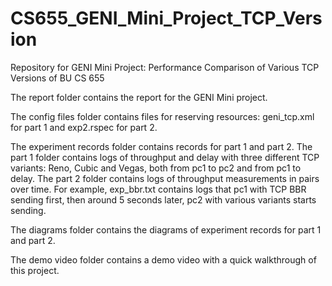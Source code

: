 # CS655_GENI_Mini_Project_TCP_Version
Repository for GENI Mini Project: Performance Comparison of Various TCP Versions of BU CS 655

The report folder contains the report for the GENI Mini project.

The config files folder contains files for reserving resources: geni_tcp.xml for part 1 and exp2.rspec for part 2.

The experiment records folder contains records for part 1 and part 2. The part 1 folder contains logs of throughput and delay with three different TCP variants: Reno, Cubic and Vegas, both from pc1 to pc2 and from pc1 to delay. The part 2 folder contains logs of throughput measurements in pairs over time. For example, exp_bbr.txt contains logs that pc1 with TCP BBR sending first, then around 5 seconds later, pc2 with various variants starts sending.

The diagrams folder contains the diagrams of experiment records for part 1 and part 2.

The demo video folder contains a demo video with a quick walkthrough of this project.